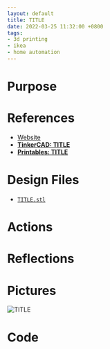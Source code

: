 ```yaml
---
layout: default
title: TITLE
date: 2022-03-25 11:32:00 +0800
tags:
- 3d printing
- ikea
- home automation
---
```


# Purpose

# References
- [Website](URL)
- [**TinkerCAD: TITLE**](URL)
- [**Printables: TITLE**](URL)

# Design Files
- [`TITLE.stl`](https://github.com/andre-abadi/andre-abadi.github.io/blob/master/assets/stl/TITLE.stl)

# Actions



# Reflections



# Pictures
![TITLE](/assets/img/TITLE.jpg)

# Code
```
```